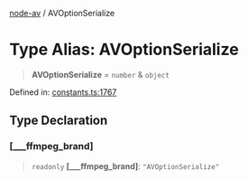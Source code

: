 [node-av](../globals.md) / AVOptionSerialize

# Type Alias: AVOptionSerialize

> **AVOptionSerialize** = `number` & `object`

Defined in: [constants.ts:1767](https://github.com/seydx/av/blob/f8631fc881b394300b1479f511d55cf1c370a87f/src/constants/constants.ts#L1767)

## Type Declaration

### \[\_\_\_ffmpeg\_brand\]

> `readonly` **\[\_\_\_ffmpeg\_brand\]**: `"AVOptionSerialize"`
